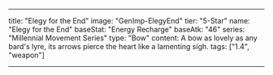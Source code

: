 ---

title: "Elegy for the End"
image: "GenImp-ElegyEnd"
tier: "5-Star"
name: "Elegy for the End"
baseStat: "Energy Recharge"
baseAtk: "46"
series: "Millennial Movement Series"
type: "Bow"
content: A bow as lovely as any bard's lyre, its arrows pierce the heart like a lamenting sigh.
tags: ["1.4", "weapon"]

---